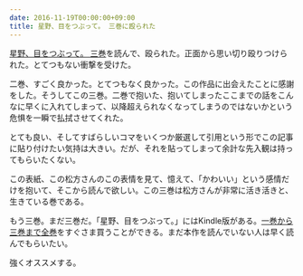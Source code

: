 ```yaml
---
date: 2016-11-19T00:00:00+09:00
title: 星野、目をつぶって。 三巻に殴られた
---
```


[星野、目をつぶって。 三巻](https://www.amazon.co.jp/dp/B01N3OQLNV)を読んで、殴られた。正面から思い切り殴りつけられた。とてつもない衝撃を受けた。

二巻、すごく良かった。とてつもなく良かった。この作品に出会えたことに感謝をした。そうしてこの三巻。二巻で抱いた、抱いてしまったここまでの話をこんなに早くに入れてしまって、以降超えられなくなってしまうのではないかという危惧を一瞬で払拭させてくれた。

とても良い、そしてすばらしいコマをいくつか厳選して引用という形でこの記事に貼り付けたい気持は大きい。だが、それを貼ってしまって余計な先入観は持ってもらいたくない。

この表紙、この松方さんのこの表情を見て、憶えて、「かわいい」という感情だけを抱いて、そこから読んで欲しい。この三巻は松方さんが非常に活き活きと、生きている巻である。

もう三巻。まだ三巻だ。「星野、目をつぶって。」にはKindle版がある。[一巻から三巻まで全巻](https://www.amazon.co.jp/dp/B01MSMOUTC)をすぐさま買うことができる。まだ本作を読んでいない人は早く読んでもらいたい。

強くオススメする。
